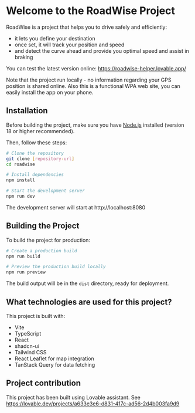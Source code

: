 # Welcome to the RoadWise Project

RoadWise is a project that helps you to drive safely and efficiently:
- it lets you define your destination
- once set, it will track your position and speed
- and detect the curve ahead and provide you optimal speed and assist in braking

You can test the latest version online: https://roadwise-helper.lovable.app/

Note that the project run locally - no information regarding your GPS position is shared online.
Also this is a functional WPA web site, you can easily install the app on your phone.


## Installation

Before building the project, make sure you have [Node.js](https://nodejs.org/) installed (version 18 or higher recommended).

Then, follow these steps:

```sh
# Clone the repository
git clone [repository-url]
cd roadwise

# Install dependencies
npm install

# Start the development server
npm run dev
```

The development server will start at http://localhost:8080

## Building the Project

To build the project for production:

```sh
# Create a production build
npm run build

# Preview the production build locally
npm run preview
```

The build output will be in the `dist` directory, ready for deployment.


## What technologies are used for this project?

This project is built with:

- Vite
- TypeScript
- React
- shadcn-ui
- Tailwind CSS
- React Leaflet for map integration
- TanStack Query for data fetching

## Project contribution

This project has been built using Lovable assistant. See https://lovable.dev/projects/a633e3e6-d831-417c-ad56-2d4b003fa9d9